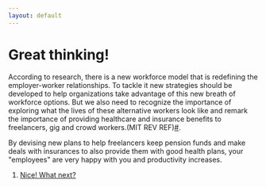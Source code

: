 ```yaml
---
layout: default
---
```


# Great thinking!

According to research, there is a new workforce model that is redefining the employer-worker relationships. To tackle it new strategies should be developed to help organizations take advantage of this new breath of workforce options. But we also need to recognize the importance of exploring what the lives of these alternative workers look like and remark the importance of providing healthcare and insurance benefits to freelancers, gig and crowd workers.(MIT REV REF)[#](https://sararodrig.github.io/workforce-future/references).   

By devising new plans to help freelancers keep pension funds and make deals with insurances to also provide them with good health plans, your "employees" are very happy with you and productivity increases. 

1. [Nice! What next?](./scenario-28)
